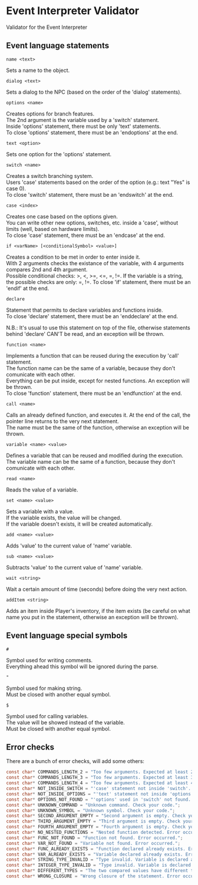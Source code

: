 # Event Interpreter Validator
Validator for the Event Interpreter

## Event language statements

`name <text>`  

Sets a name to the object.  
  
`dialog <text>`  

Sets a dialog to the NPC (based on the order of the 'dialog' statements).  
  
`options <name>`  

Creates options for branch features.  
The 2nd argument is the variable used by a 'switch' statement.  
Inside 'options' statement, there must be only 'text' statements.  
To close 'options' statement, there must be an 'endoptions' at the end.  

`text <option>`  

Sets one option for the 'options' statement.  
  
`switch <name>`  

Creates a switch branching system.  
Users 'case' statements based on the order of the option (e.g.: text "Yes" is case 0).  
To close 'switch' statement, there must be an 'endswitch' at the end.  

`case <index>`  

Creates one case based on the options given.  
You can write other new options, switches, etc. inside a 'case', without limits (well, based on hardware limits).  
To close 'case' statement, there must be an 'endcase' at the end.  

`if <varName> [<conditionalSymbol> <value>]`  

Creates a condition to be met in order to enter inside it.  
With 2 arguments checks the existance of the variable, with 4 arguments compares 2nd and 4th argument.  
Possible conditional checks: >, <, >=, <=, =, !=.
If the variable is a string, the possible checks are only: =, !=.
To close 'if' statement, there must be an 'endif' at the end.  

`declare`  

Statement that permits to declare variables and functions inside.  
To close 'declare' statement, there must be an 'enddeclare' at the end.  

N.B.: It's usual to use this statement on top of the file, otherwise statements behind 'declare' CAN'T be read, and an exception will be thrown.  

`function <name>`  

Implements a function that can be reused during the execution by 'call' statement.  
The function name can be the same of a variable, because they don't comunicate with each other.  
Everything can be put inside, except for nested functions. An exception will be thrown.  
To close 'function' statement, there must be an 'endfunction' at the end.  

`call <name>`  

Calls an already defined function, and executes it. At the end of the call, the pointer line returns to the very next statement.  
The name must be the same of the function, otherwise an exception will be thrown.  

`variable <name> <value>`  

Defines a variable that can be reused and modified during the execution.  
The variable name can be the same of a function, because they don't comunicate with each other.  

`read <name>`  

Reads the value of a variable.  

`set <name> <value>`  

Sets a variable with a value.  
If the variable exists, the value will be changed.  
If the variable doesn't exists, it will be created automatically.  

`add <name> <value>`  

Adds 'value' to the current value of 'name' variable.  

`sub <name> <value>`  

Subtracts 'value' to the current value of 'name' variable.  

`wait <string>`  

Wait a certain amount of time (seconds) before doing the very next action.  
  
`addItem <string>`  

Adds an item inside Player's inventory, if the item exists (be careful on what name you put in the statement, otherwise an exception will be thrown).  

## Event language special symbols

`#`  

Symbol used for writing comments.  
Everything ahead this symbol will be ignored during the parse.  

`"`  

Symbol used for making string.  
Must be closed with another equal symbol.  

`$`  

Symbol used for calling variables.  
The value will be showed instead of the variable.  
Must be closed with another equal symbol.  

## Error checks

There are a bunch of error checks, will add some others:

```c
const char* COMMANDS_LENGTH_2 = "Too few arguments. Expected at least 2.";
const char* COMMANDS_LENGTH_3 = "Too few arguments. Expected at least 3.";
const char* COMMANDS_LENGTH_4 = "Too few arguments. Expected at least 4.";
const char* NOT_INSIDE_SWITCH = "'case' statement not inside 'switch'. Error occurred.";
const char* NOT_INSIDE_OPTIONS = "'text' statement not inside 'options'. Error occurred.";
const char* OPTIONS_NOT_FOUND = "'options' used in 'switch' not found. Error occurred.";
const char* UNKNOWN_COMMAND = "Unknown command. Check your code.";
const char* UNKNOWN_SYMBOL = "Unknown symbol. Check your code.";
const char* SECOND_ARGUMENT_EMPTY = "Second argument is empty. Check your code.";
const char* THIRD_ARGUMENT_EMPTY = "Third argument is empty. Check your code.";
const char* FOURTH_ARGUMENT_EMPTY = "Fourth argument is empty. Check your code.";
const char* NO_NESTED_FUNCTIONS = "Nested function detected. Error occurred.";
const char* FUNC_NOT_FOUND = "Function not found. Error occurred.";
const char* VAR_NOT_FOUND = "Variable not found. Error occurred.";
const char* FUNC_ALREADY_EXISTS = "Function declared already exists. Error occurred.";
const char* VAR_ALREADY_EXISTS = "Variable declared already exists. Error occurred.";
const char* STRING_TYPE_INVALID = "Type invalid. Variable is declared as 'string'. Error occurred.";
const char* INTEGER_TYPE_INVALID = "Type invalid. Variable is declared as 'integer'. Error occurred.";
const char* DIFFERENT_TYPES = "The two compared values have different types. Error occurred.";
const char* WRONG_CLOSURE = "Wrong closure of the statement. Error occurred.";
```
